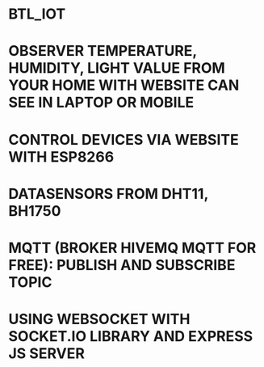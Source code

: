 # BTL_IOT
# OBSERVER TEMPERATURE, HUMIDITY, LIGHT VALUE FROM YOUR HOME WITH WEBSITE CAN SEE IN LAPTOP OR MOBILE
# CONTROL DEVICES VIA WEBSITE WITH ESP8266
# DATASENSORS FROM DHT11, BH1750
# MQTT (BROKER HIVEMQ MQTT FOR FREE): PUBLISH AND SUBSCRIBE TOPIC 
# USING WEBSOCKET WITH SOCKET.IO LIBRARY AND EXPRESS JS SERVER
